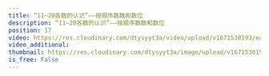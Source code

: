 ```yaml
---
title: “11~20各数的认识”——按顺序数数和数位
description: “11~20各数的认识”——按顺序数数和数位
position: 17
video: https://res.cloudinary.com/dtysyyt3a/video/upload/v1671538193/easymath/1年级上/06单元11~20各数的认识/onzxkwdrgcrufgi75v1w.mp4
video_additional: 
thumbnail: https://res.cloudinary.com/dtysyyt3a/image/upload/v1671538196/easymath/1年级上/06单元11~20各数的认识/iwgf5e5jczgub1vld3n6.png
is_free: False
---
```

